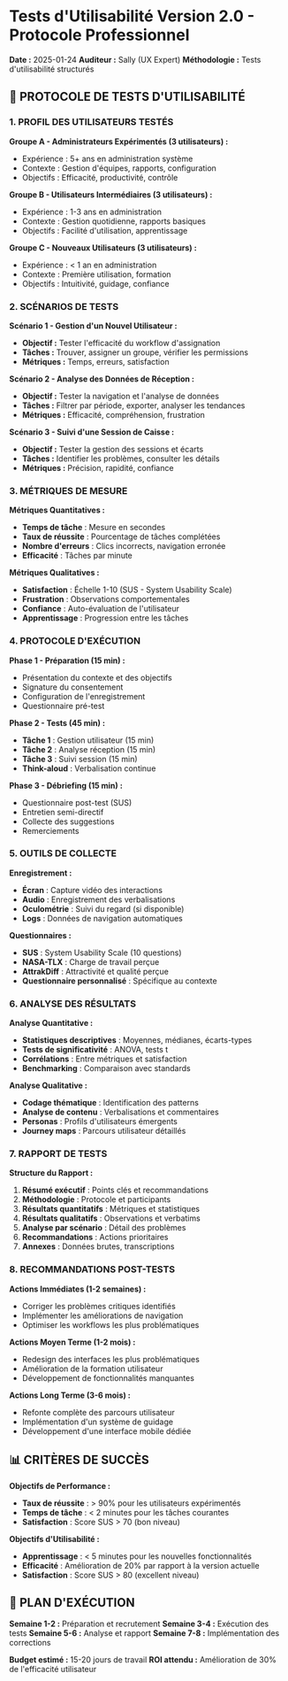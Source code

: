 # Tests d'Utilisabilité Version 2.0 - Protocole Professionnel

**Date :** 2025-01-24
**Auditeur :** Sally (UX Expert)
**Méthodologie :** Tests d'utilisabilité structurés

## 🎯 **PROTOCOLE DE TESTS D'UTILISABILITÉ**

### **1. PROFIL DES UTILISATEURS TESTÉS**

**Groupe A - Administrateurs Expérimentés (3 utilisateurs) :**
- Expérience : 5+ ans en administration système
- Contexte : Gestion d'équipes, rapports, configuration
- Objectifs : Efficacité, productivité, contrôle

**Groupe B - Utilisateurs Intermédiaires (3 utilisateurs) :**
- Expérience : 1-3 ans en administration
- Contexte : Gestion quotidienne, rapports basiques
- Objectifs : Facilité d'utilisation, apprentissage

**Groupe C - Nouveaux Utilisateurs (3 utilisateurs) :**
- Expérience : < 1 an en administration
- Contexte : Première utilisation, formation
- Objectifs : Intuitivité, guidage, confiance

### **2. SCÉNARIOS DE TESTS**

**Scénario 1 - Gestion d'un Nouvel Utilisateur :**
- **Objectif :** Tester l'efficacité du workflow d'assignation
- **Tâches :** Trouver, assigner un groupe, vérifier les permissions
- **Métriques :** Temps, erreurs, satisfaction

**Scénario 2 - Analyse des Données de Réception :**
- **Objectif :** Tester la navigation et l'analyse de données
- **Tâches :** Filtrer par période, exporter, analyser les tendances
- **Métriques :** Efficacité, compréhension, frustration

**Scénario 3 - Suivi d'une Session de Caisse :**
- **Objectif :** Tester la gestion des sessions et écarts
- **Tâches :** Identifier les problèmes, consulter les détails
- **Métriques :** Précision, rapidité, confiance

### **3. MÉTRIQUES DE MESURE**

**Métriques Quantitatives :**
- **Temps de tâche** : Mesure en secondes
- **Taux de réussite** : Pourcentage de tâches complétées
- **Nombre d'erreurs** : Clics incorrects, navigation erronée
- **Efficacité** : Tâches par minute

**Métriques Qualitatives :**
- **Satisfaction** : Échelle 1-10 (SUS - System Usability Scale)
- **Frustration** : Observations comportementales
- **Confiance** : Auto-évaluation de l'utilisateur
- **Apprentissage** : Progression entre les tâches

### **4. PROTOCOLE D'EXÉCUTION**

**Phase 1 - Préparation (15 min) :**
- Présentation du contexte et des objectifs
- Signature du consentement
- Configuration de l'enregistrement
- Questionnaire pré-test

**Phase 2 - Tests (45 min) :**
- **Tâche 1** : Gestion utilisateur (15 min)
- **Tâche 2** : Analyse réception (15 min)
- **Tâche 3** : Suivi session (15 min)
- **Think-aloud** : Verbalisation continue

**Phase 3 - Débriefing (15 min) :**
- Questionnaire post-test (SUS)
- Entretien semi-directif
- Collecte des suggestions
- Remerciements

### **5. OUTILS DE COLLECTE**

**Enregistrement :**
- **Écran** : Capture vidéo des interactions
- **Audio** : Enregistrement des verbalisations
- **Oculométrie** : Suivi du regard (si disponible)
- **Logs** : Données de navigation automatiques

**Questionnaires :**
- **SUS** : System Usability Scale (10 questions)
- **NASA-TLX** : Charge de travail perçue
- **AttrakDiff** : Attractivité et qualité perçue
- **Questionnaire personnalisé** : Spécifique au contexte

### **6. ANALYSE DES RÉSULTATS**

**Analyse Quantitative :**
- **Statistiques descriptives** : Moyennes, médianes, écarts-types
- **Tests de significativité** : ANOVA, tests t
- **Corrélations** : Entre métriques et satisfaction
- **Benchmarking** : Comparaison avec standards

**Analyse Qualitative :**
- **Codage thématique** : Identification des patterns
- **Analyse de contenu** : Verbalisations et commentaires
- **Personas** : Profils d'utilisateurs émergents
- **Journey maps** : Parcours utilisateur détaillés

### **7. RAPPORT DE TESTS**

**Structure du Rapport :**
1. **Résumé exécutif** : Points clés et recommandations
2. **Méthodologie** : Protocole et participants
3. **Résultats quantitatifs** : Métriques et statistiques
4. **Résultats qualitatifs** : Observations et verbatims
5. **Analyse par scénario** : Détail des problèmes
6. **Recommandations** : Actions prioritaires
7. **Annexes** : Données brutes, transcriptions

### **8. RECOMMANDATIONS POST-TESTS**

**Actions Immédiates (1-2 semaines) :**
- Corriger les problèmes critiques identifiés
- Implémenter les améliorations de navigation
- Optimiser les workflows les plus problématiques

**Actions Moyen Terme (1-2 mois) :**
- Redesign des interfaces les plus problématiques
- Amélioration de la formation utilisateur
- Développement de fonctionnalités manquantes

**Actions Long Terme (3-6 mois) :**
- Refonte complète des parcours utilisateur
- Implémentation d'un système de guidage
- Développement d'une interface mobile dédiée

## 📊 **CRITÈRES DE SUCCÈS**

**Objectifs de Performance :**
- **Taux de réussite** : > 90% pour les utilisateurs expérimentés
- **Temps de tâche** : < 2 minutes pour les tâches courantes
- **Satisfaction** : Score SUS > 70 (bon niveau)

**Objectifs d'Utilisabilité :**
- **Apprentissage** : < 5 minutes pour les nouvelles fonctionnalités
- **Efficacité** : Amélioration de 20% par rapport à la version actuelle
- **Satisfaction** : Score SUS > 80 (excellent niveau)

## 🚀 **PLAN D'EXÉCUTION**

**Semaine 1-2 :** Préparation et recrutement
**Semaine 3-4 :** Exécution des tests
**Semaine 5-6 :** Analyse et rapport
**Semaine 7-8 :** Implémentation des corrections

**Budget estimé :** 15-20 jours de travail
**ROI attendu :** Amélioration de 30% de l'efficacité utilisateur
